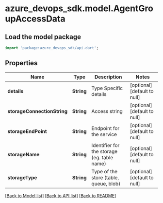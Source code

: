 # azure_devops_sdk.model.AgentGroupAccessData

## Load the model package
```dart
import 'package:azure_devops_sdk/api.dart';
```

## Properties
Name | Type | Description | Notes
------------ | ------------- | ------------- | -------------
**details** | **String** | Type Specific details | [optional] [default to null]
**storageConnectionString** | **String** | Access string | [optional] [default to null]
**storageEndPoint** | **String** | Endpoint for the service | [optional] [default to null]
**storageName** | **String** | Identifier for the storage (eg. table name) | [optional] [default to null]
**storageType** | **String** | Type of the store (table, queue, blob) | [optional] [default to null]

[[Back to Model list]](../README.md#documentation-for-models) [[Back to API list]](../README.md#documentation-for-api-endpoints) [[Back to README]](../README.md)


